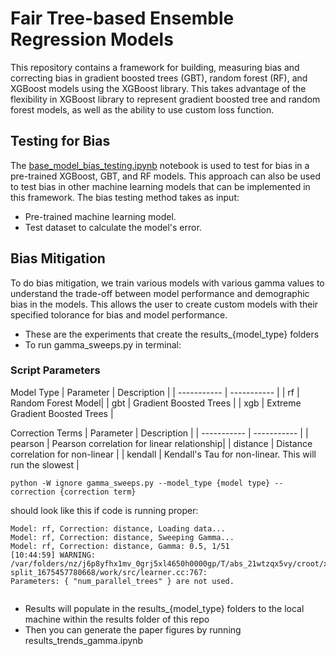 # Fair Tree-based Ensemble Regression Models
This repository contains a framework for building, measuring bias and correcting bias in gradient boosted trees (GBT), random forest (RF), and XGBoost  models using the XGBoost library. This takes advantage of the flexibility in XGBoost library to represent gradient boosted tree and random forest models, as well as the ability to use custom loss function.

## Testing for Bias
The [base_model_bias_testing.ipynb](https://github.com/NREL/Fair_Forest_Models/blob/main/base_model_bias_testing.ipynb) notebook is used to test for bias in a pre-trained XGBoost, GBT, and RF models. This approach can also be used to test bias in other machine learning models that can be implemented in this framework. The bias testing method takes as input:
* Pre-trained machine learning model.
* Test dataset to calculate the model's error.

## Bias Mitigation
To do bias mitigation, we train various models with various gamma values to understand the trade-off between model performance and demographic bias in the models. This allows the user to create custom models with their specified tolorance for bias and model performance. 

* These are the experiments that create the results_{model_type} folders
* To run gamma_sweeps.py in terminal:
### Script Parameters
Model Type
| Parameter | Description |
| ----------- | ----------- |
| rf | Random Forest Model|
| gbt | Gradient Boosted Trees |
| xgb | Extreme Gradient Boosted Trees |

Correction Terms
| Parameter | Description |
| ----------- | ----------- |
| pearson | Pearson correlation for linear relationship|
| distance | Distance correlation for non-linear |
| kendall | Kendall's Tau for non-linear. This will run the slowest |

```linux
python -W ignore gamma_sweeps.py --model_type {model type} --correction {correction term}
```
should look like this if code is running proper:
```{r, message=TRUE}
Model: rf, Correction: distance, Loading data...
Model: rf, Correction: distance, Sweeping Gamma...
Model: rf, Correction: distance, Gamma: 0.5, 1/51
[10:44:59] WARNING: /var/folders/nz/j6p8yfhx1mv_0grj5xl4650h0000gp/T/abs_21wtzqx5vy/croot/xgboost-split_1675457780668/work/src/learner.cc:767: 
Parameters: { "num_parallel_trees" } are not used.


```
* Results will populate in  the results_{model_type} folders to the local machine within the results folder of this repo
* Then you can generate the paper figures by running results_trends_gamma.ipynb


